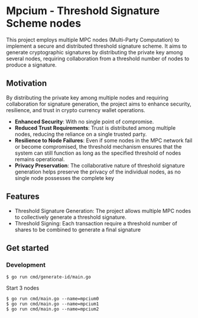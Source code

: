 # Mpcium - Threshold Signature Scheme nodes

This project employs multiple MPC nodes (Multi-Party Computation) to implement a secure and distributed threshold signature scheme. It aims to generate cryptographic signatures by distributing the private key among several nodes, requiring collaboration from a threshold number of nodes to produce a signature.

## Motivation

By distributing the private key among multiple nodes and requiring collaboration for signature generation, the project aims to enhance security, resilience, and trust in crypto currency wallet operations.

- **Enhanced Security**: With no single point of compromise.
- **Reduced Trust Requirements**: Trust is distributed among multiple nodes, reducing the reliance on a single trusted party.
- **Resilience to Node Failures**: Even if some nodes in the MPC network fail or become compromised, the threshold mechanism ensures that the system can still function as long as the specified threshold of nodes remains operational.
- **Privacy Preservation**: The collaborative nature of threshold signature generation helps preserve the privacy of the individual nodes, as no single node possesses the complete key

## Features

- Threshold Signature Generation: The project allows multiple MPC nodes to collectively generate a threshold signature.
- Threshold Signing: Each transaction require a threshold number of shares to be combined to generate a final signature

## Get started

### Development

```shell
$ go run cmd/generate-id/main.go
```

Start 3 nodes

```shell
$ go run cmd/main.go --name=mpcium0
$ go run cmd/main.go --name=mpcium1
$ go run cmd/main.go --name=mpcium2

```
